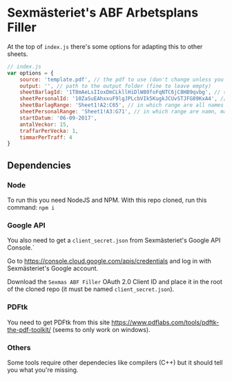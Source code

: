# Sexmästeriet's ABF Arbetsplans Filler
At the top of ```index.js``` there's some options for adapting this to other sheets.
```js
// index.js
var options = {
    source: 'template.pdf', // the pdf to use (don't change unless you know what you're doing)
    output: '', // path to the output folder (fine to leave empty)
    sheetBarlagId: '1T8mAeLsIIoxDmCLkllHiDlW80foFqNTC6jC8HB9qvbg', // sheet with barlag members
    sheetPersonalId: '10ZaSuEAhxxuF9lgJPLcbVIk5KugkJCUvSTJFG89KxA4', // sheet with personal info
    sheetBarlagRange: 'Sheet1!A2:C65', // in which range are all names (excluding header)
    sheetPersonalRange: 'Sheet1!A3:G71', // in which range are namn, mail, telefon, personnr, adress, postnr (excluding header, in that order)
    startDatum: '06-09-2017',
    antalVeckor: 15,
    traffarPerVecka: 1,
    timmarPerTraff: 4
}
```

## Dependencies
### Node
To run this you need NodeJS and NPM.
With this repo cloned, run this command: ```npm i```
### Google API
You also need to get a ```client_secret.json``` from Sexmästeriet's Google API Console.`

Go to https://console.cloud.google.com/apis/credentials and log in with Sexmästeriet's Google account.

Download the ```Sexmas ABF Filler``` OAuth 2.0 Client ID and place it in the root of the cloned repo 
(it must be named ```client_secret.json```).
### PDFtk
You need to get PDFtk from this site https://www.pdflabs.com/tools/pdftk-the-pdf-toolkit/ (seems to only work on windows).
### Others
Some tools require other dependecies like compilers (C++) but it should tell you what you're missing.